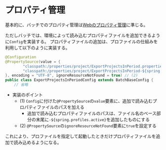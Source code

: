 # プロパティ管理

基本的に、バッチでのプロパティ管理は[Webのプロパティ管理](../web/property-management.md)に準じる。

ただしバッチでは、環境によって読み込むプロパティファイルを追加できるように`Config`を実装する。
プロパティファイルの追加は、プロファイルの仕組みを利用して以下のように実装する。

```java
@Configuration
@PropertySource(value = {
        "classpath:/properties/project/ExportProjectsInPeriod.properties",
        "classpath:/properties/project/ExportProjectsInPeriod-${spring.profiles.active}.properties", // (1)
}, encoding = "UTF-8", ignoreResourceNotFound = true) // (2)
public class ExportProjectsInPeriodConfig extends BatchBaseConfig {
    // 省略
```

- 実装のポイント
  - (1) `Config`に付けた`@PropertySource`の`value`要素に、追加で読み込むプロパティファイルのパスを加える
    - 追加で読み込むプロパティファイルのパスは、ファイル名のベース部分の末尾に`-${spring.profiles.active}`を追加したものにする
  - (2) `@PropertySource`の`ignoreResourceNotFound`要素に`true`を設定する

これにより、プロファイルを指定して起動したときだけプロパティファイルを追加で読み込めるようになる。
